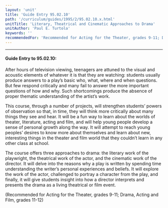 ```yaml
---
layout: 'unit'
title: 'Guide Entry 95.02.10'
path: '/curriculum/guides/1995/2/95.02.10.x.html'
unitTitle: 'Literary, Theatrical and Cinematic Approaches to Drama'
unitAuthor: 'Paul E. Turtola'
keywords: ''
recommendedFor: 'Recommended for Acting for the Theater, grades 9-11; Drama, Acting and Film, grades 11-12'
---
```


<body>
<hr/>
 <h4>
  Guide Entry to 95.02.10:
 </h4>
 After hours of television viewing, teenagers are attuned to the visual and acoustic elements of whatever it is that they are watching: students usually produce answers to a play’s basic who, what, where and when questions. But few respond critically and many fail to answer the more important questions of how and why. Such shortcomings produce the absence of proper thematic understanding of the artist’s work.
 <p>
  This course, through a number of projects, will strengthen students’ powers of observation so that, in time, they will think more critically about many things they see and hear. It will be a fun way to learn about the worlds of theater, literature, acting and film, and will help young people develop a sense of personal growth along the way. It will attempt to reach young peoples’ desires to know more about themselves and learn about new, interesting things in the theater and film world that they couldn’t learn in any other class at school.
 </p>
 <p>
  The course offers three approaches to drama: the literary work of the playwright, the theatrical work of the actor, and the cinematic work of the director. It will delve into the reasons why a play is written by spending time understanding the writer’s personal experiences and beliefs. It will explore the work of the actor, challenged to portray a character from the play, and finally, it will give students insight into how a director interprets and presents the drama as a living theatrical or film event.
 </p>
 <p>
  (Recommended for Acting for the Theater, grades 9-11; Drama, Acting and Film, grades 11-12)
 </p>

</body>
